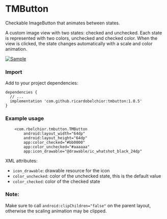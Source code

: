 # TMButton

Checkable ImageButton that animates between states.

A custom image view with two states: checked and unchecked. Each state is represented with two
colors, unchecked and checked color. When the view is clicked, the state changes automatically with a scale and color animation.

[![Sample](https://j.gifs.com/y8W0QE.gif)](https://youtu.be/QQ6HaaveZ7o)

### Import

Add to your project dependencies:

```
dependencies {
  // ...
  implementation 'com.github.ricardobelchior:tmbutton:1.0.5'
}
```


### Example usage

```
    <com.rbelchior.tmbutton.TMButton
        android:layout_width="64dp"
        android:layout_height="64dp"
        app:color_checked="#bb0000"
        app:color_unchecked="#aaaaaa"
        app:icon_drawable="@drawable/ic_whatshot_black_24dp"
```

XML attributes:

* ```icon_drawable```: drawable resource for the icon
* ```color_unchecked```: color of the unchecked state, this is the default value
* ```color_checked```: color of the checked state

### Note:

Make sure to call ```android:clipChildren="false"``` on the parent layout, otherwise the scaling animation may be clipped.

